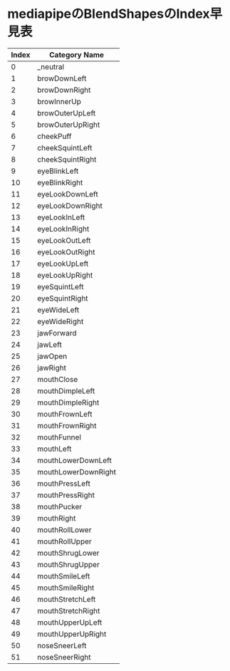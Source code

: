 # mediapipeのBlendShapesのIndex早見表

| Index | Category Name |
| --- | --- |
| 0 | _neutral |
| 1 | browDownLeft |
| 2 | browDownRight |
| 3 | browInnerUp |
| 4 | browOuterUpLeft |
| 5 | browOuterUpRight |
| 6 | cheekPuff |
| 7 | cheekSquintLeft |
| 8 | cheekSquintRight |
| 9 | eyeBlinkLeft |
| 10 | eyeBlinkRight |
| 11 | eyeLookDownLeft |
| 12 | eyeLookDownRight |
| 13 | eyeLookInLeft |
| 14 | eyeLookInRight |
| 15 | eyeLookOutLeft |
| 16 | eyeLookOutRight |
| 17 | eyeLookUpLeft |
| 18 | eyeLookUpRight |
| 19 | eyeSquintLeft |
| 20 | eyeSquintRight |
| 21 | eyeWideLeft |
| 22 | eyeWideRight |
| 23 | jawForward |
| 24 | jawLeft |
| 25 | jawOpen |
| 26 | jawRight |
| 27 | mouthClose |
| 28 | mouthDimpleLeft |
| 29 | mouthDimpleRight |
| 30 | mouthFrownLeft |
| 31 | mouthFrownRight |
| 32 | mouthFunnel |
| 33 | mouthLeft |
| 34 | mouthLowerDownLeft |
| 35 | mouthLowerDownRight |
| 36 | mouthPressLeft |
| 37 | mouthPressRight |
| 38 | mouthPucker |
| 39 | mouthRight |
| 40 | mouthRollLower |
| 41 | mouthRollUpper |
| 42 | mouthShrugLower |
| 43 | mouthShrugUpper |
| 44 | mouthSmileLeft |
| 45 | mouthSmileRight |
| 46 | mouthStretchLeft |
| 47 | mouthStretchRight |
| 48 | mouthUpperUpLeft |
| 49 | mouthUpperUpRight |
| 50 | noseSneerLeft |
| 51 | noseSneerRight |